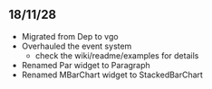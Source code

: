 ## 18/11/28

- Migrated from Dep to vgo
- Overhauled the event system
  - check the wiki/readme/examples for details
- Renamed Par widget to Paragraph
- Renamed MBarChart widget to StackedBarChart
